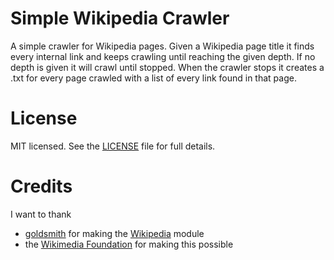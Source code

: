 # Simple Wikipedia Crawler

A simple crawler for Wikipedia pages. Given a Wikipedia page title it finds every internal link and keeps crawling until reaching the given depth. If no depth is given it will crawl until stopped. When the crawler stops it creates a .txt for every page crawled with a list of every link found in that page.

# License

MIT licensed. See the [LICENSE](https://github.com/Alien1993/Simple-Wikipedia-Crawler/blob/master/LICENSE) file for full details.

# Credits

I want to thank
* [goldsmith](https://github.com/goldsmith) for making the [Wikipedia](https://github.com/goldsmith/Wikipedia) module
* the [Wikimedia Foundation](https://wikimediafoundation.org/wiki/Home) for making this possible
